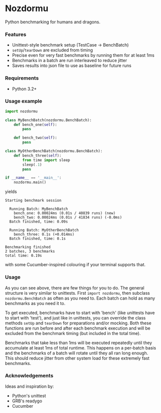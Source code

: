 # Nozdormu

Python benchmarking for humans and dragons.

### Features

* Unittest-style benchmark setup (TestCase -> BenchBatch)
* `setUp`/`tearDown` are excluded from timing
* Precise even for very fast benchmarks by running them for at least 1ms
* Benchmarks in a batch are run interleaved to reduce jitter
* Saves results into json file to use as baseline for future runs

### Requirements

* Python 3.2+

### Usage example

```python
import nozdormu

class MyBenchBatch(nozdormu.BenchBatch):
    def bench_one(self):
        pass

    def bench_two(self):
        pass

class MyOtherBenchBatch(nozdormu.BenchBatch):
    def bench_three(self):
        from time import sleep
        sleep(.1)
        pass

if __name__ == '__main__':
    nozdormu.main()
```

yields

```
Starting benchmark session

  Running Batch: MyBenchBatch
    bench_one: 0.00024ms (0.01s / 40839 runs) (new)
    bench_two: 0.00024ms (0.01s / 41834 runs) (-0.0ms)
  Batch finished, time: 0.09s

  Running Batch: MyOtherBenchBatch
    bench_three: 0.1s (+0.014ms)
  Batch finished, time: 0.1s

Benchmarking finished
2 batches, 3 benchmarks
total time: 0.19s
```

with some Cucumber-inspired colouring if your terminal supports that.

### Usage

As you can see above, there are few things for you to do. The general structure
is very similar to unittests. First `import nozdormu`, then subclass
`nozdormu.BenchBatch` as often as you need to. Each batch can hold as many
benchmarks as you need it to.

To get executed, benchmarks have to start with 'bench' (like unittests have to
start with 'test'), and just like in unittests, you can override the class
methods `setUp` and `tearDown` for preparations and/or mocking. Both these
functions are run before and after each benchmark execution and will be
excluded from the benchmark timing (but included in the total time).

Benchmarks that take less than 1ms will be executed repeatedly until they
accumulate at least 1ms of total runtime. This happens on a per-batch basis
and the benchmarks of a batch will rotate until they all ran long enough. This
should reduce jitter from other system load for these extremely fast
benchmarks.

### Acknowledgements

Ideas and inspiration by:

* Python's unittest
* GRB's readygo
* Cucumber


